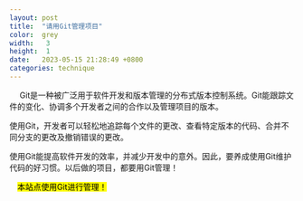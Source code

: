 ```yaml
---
layout: post
title:  "请用Git管理项目"
color:  grey
width:   3
height:  1
date:   2023-05-15 21:28:49 +0800
categories: technique
---
```


&emsp;
Git是一种被广泛用于软件开发和版本管理的分布式版本控制系统。Git能跟踪文件的变化、协调多个开发者之间的合作以及管理项目的版本。

使用Git，开发者可以轻松地追踪每个文件的更改、查看特定版本的代码、合并不同分支的更改及撤销错误的更改。


使用Git能提高软件开发的效率，并减少开发中的意外。因此，要养成使用Git维护代码的好习惯。以后做的项目，都要用Git管理！



&emsp;<mark>本站点使用Git进行管理！</mark>

